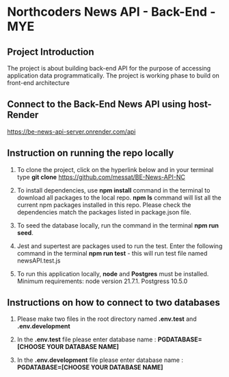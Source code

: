 # Northcoders News API - Back-End - MYE

## Project Introduction

The project is about building back-end API for the purpose of accessing application data programmatically. The project is working phase to build on front-end architecture


## Connect to the Back-End News API using host- Render

https://be-news-api-server.onrender.com/api


## Instruction on running the repo locally

1. To clone the project, click on the hyperlink below and in your terminal type **git clone**
https://github.com/messat/BE-News-API-NC 

2. To install dependencies, use **npm install** command in the terminal to download all packages to the local repo. **npm ls** command will list all the current npm packages installed in this repo. Please check the dependencies match the packages listed in package.json file. 

3. To seed the database locally, run the command in the terminal **npm run seed**. 

4. Jest and supertest are packages used to run the test. Enter the following command in the terminal **npm run test** - this will run test file named newsAPI.test.js

5. To run this application locally, **node** and **Postgres** must be installed.
Minimum requirements: node version 21.7.1.  Postgress 10.5.0
  

## Instructions on how to connect to two databases

1. Please make two files in the root directory named 
**.env.test**  and **.env.development**

2. In the **.env.test** file please enter database name :  **PGDATABASE=[CHOOSE YOUR DATABASE NAME]**

3. In the **.env.development** file please enter database name :  **PGDATABASE=[CHOOSE YOUR DATABASE NAME]**

